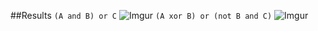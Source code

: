 ##Results
`(A and B) or C`
![Imgur](http://i.imgur.com/jR0zqMJ.png)
`(A xor B) or (not B and C)`
![Imgur](http://i.imgur.com/H1OhJkP.png)
